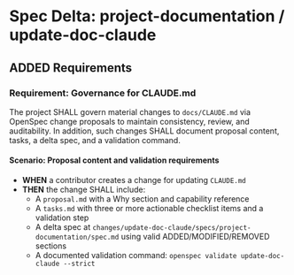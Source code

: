 # Spec Delta: project-documentation / update-doc-claude

## ADDED Requirements

### Requirement: Governance for CLAUDE.md
The project SHALL govern material changes to `docs/CLAUDE.md` via OpenSpec
change proposals to maintain consistency, review, and auditability. In
addition, such changes SHALL document proposal content, tasks, a delta spec,
and a validation command.

#### Scenario: Proposal content and validation requirements

- **WHEN** a contributor creates a change for updating `CLAUDE.md`
- **THEN** the change SHALL include:
    - A `proposal.md` with a Why section and capability reference
    - A `tasks.md` with three or more actionable checklist items and a validation step
    - A delta spec at `changes/update-doc-claude/specs/project-documentation/spec.md` using valid ADDED/MODIFIED/REMOVED sections
    - A documented validation command: `openspec validate update-doc-claude --strict`
